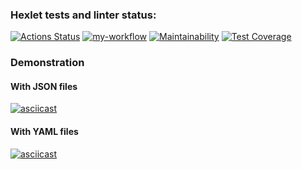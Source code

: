 ### Hexlet tests and linter status:
[![Actions Status](https://github.com/valeriybagrov/frontend-project-46/actions/workflows/hexlet-check.yml/badge.svg)](https://github.com/valeriybagrov/frontend-project-46/actions)
[![my-workflow](https://github.com/valeriybagrov/frontend-project-46/actions/workflows/my-workflow.yml/badge.svg)](https://github.com/valeriybagrov/frontend-project-46/actions/workflows/my-workflow.yml)
[![Maintainability](https://api.codeclimate.com/v1/badges/873efc8c4d7a3d271693/maintainability)](https://codeclimate.com/github/valeriybagrov/frontend-project-46/maintainability)
[![Test Coverage](https://api.codeclimate.com/v1/badges/873efc8c4d7a3d271693/test_coverage)](https://codeclimate.com/github/valeriybagrov/frontend-project-46/test_coverage)

### Demonstration
#### With JSON files
[![asciicast](https://asciinema.org/a/EHwFarAKfe1vcfs5YQsk9jhPp.svg)](https://asciinema.org/a/EHwFarAKfe1vcfs5YQsk9jhPp)
#### With YAML files
[![asciicast](https://asciinema.org/a/9M0XfBNlXI0VdHlHZxWumybQM.svg)](https://asciinema.org/a/9M0XfBNlXI0VdHlHZxWumybQM)